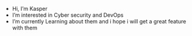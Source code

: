 -  Hi, I’m Kasper
-  I’m interested in Cyber security and DevOps 
-  I’m currently Learning about them and i hope i will get a great feature with them 
